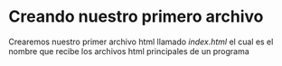 # Creando nuestro primero archivo

Crearemos nuestro primer archivo html llamado *index.html* el cual es el nombre que recibe los archivos html principales de un programa 

